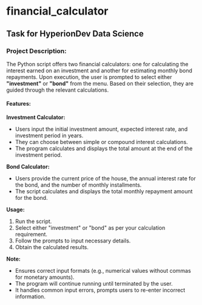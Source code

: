 # financial_calculator
## Task for HyperionDev Data Science

### Project Description:

The Python script offers two financial calculators: one for calculating the interest earned on an investment and another for estimating monthly bond repayments. Upon execution, the user is prompted to select either **"investment"** or **"bond"** from the menu. Based on their selection, they are guided through the relevant calculations.

#### Features:

**Investment Calculator:**
- Users input the initial investment amount, expected interest rate, and investment period in years.
- They can choose between simple or compound interest calculations.
- The program calculates and displays the total amount at the end of the investment period.

**Bond Calculator:**
- Users provide the current price of the house, the annual interest rate for the bond, and the number of monthly installments.
- The script calculates and displays the total monthly repayment amount for the bond.

**Usage:**
1. Run the script.
2. Select either "investment" or "bond" as per your calculation requirement.
3. Follow the prompts to input necessary details.
4. Obtain the calculated results.

**Note:**
- Ensures correct input formats (e.g., numerical values without commas for monetary amounts).
- The program will continue running until terminated by the user.
- It handles common input errors, prompts users to re-enter incorrect information.
